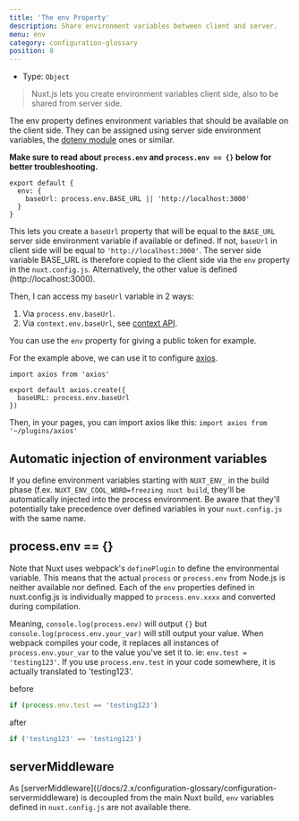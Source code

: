 ```yaml
---
title: 'The env Property'
description: Share environment variables between client and server.
menu: env
category: configuration-glossary
position: 8
---
```


- Type: `Object`

> Nuxt.js lets you create environment variables client side, also to be shared from server side.

The env property defines environment variables that should be available on the client side. They can be assigned using server side environment variables, the [dotenv module](https://github.com/nuxt-community/dotenv-module) ones or similar.

**Make sure to read about `process.env` and `process.env == {}` below for better troubleshooting.**

```js{}[nuxt.config.js]
export default {
  env: {
    baseUrl: process.env.BASE_URL || 'http://localhost:3000'
  }
}
```

This lets you create a `baseUrl` property that will be equal to the `BASE_URL` server side environment variable if available or defined. If not, `baseUrl` in client side will be equal to `'http://localhost:3000'`. The server side variable BASE_URL is therefore copied to the client side via the `env` property in the `nuxt.config.js`. Alternatively, the other value is defined (http://localhost:3000).

Then, I can access my `baseUrl` variable in 2 ways:

1. Via `process.env.baseUrl`.
2. Via `context.env.baseUrl`, see [context API](/docs/2.x/internals-glossary/context).

You can use the `env` property for giving a public token for example.

For the example above, we can use it to configure [axios](https://github.com/mzabriskie/axios).

```js{}[plugins/axios.js]
import axios from 'axios'

export default axios.create({
  baseURL: process.env.baseUrl
})
```

Then, in your pages, you can import axios like this: `import axios from '~/plugins/axios'`

## Automatic injection of environment variables

If you define environment variables starting with `NUXT_ENV_` in the build phase (f.ex. `NUXT_ENV_COOL_WORD=freezing nuxt build`, they'll be automatically injected into the process environment. Be aware that they'll potentially take precedence over defined variables in your `nuxt.config.js` with the same name.

## process.env == {}

Note that Nuxt uses webpack's `definePlugin` to define the environmental variable. This means that the actual `process` or `process.env` from Node.js is neither available nor defined. Each of the `env` properties defined in nuxt.config.js is individually mapped to `process.env.xxxx` and converted during compilation.

Meaning, `console.log(process.env)` will output `{}` but `console.log(process.env.your_var)` will still output your value. When webpack compiles your code, it replaces all instances of `process.env.your_var` to the value you've set it to. ie: `env.test = 'testing123'`. If you use `process.env.test` in your code somewhere, it is actually translated to 'testing123'.

before

```js
if (process.env.test == 'testing123')
```

after

```js
if ('testing123' == 'testing123')
```

## serverMiddleware

As [serverMiddleware]((/docs/2.x/configuration-glossary/configuration-servermiddleware) is decoupled from the main Nuxt build, `env` variables defined in `nuxt.config.js` are not available there.
